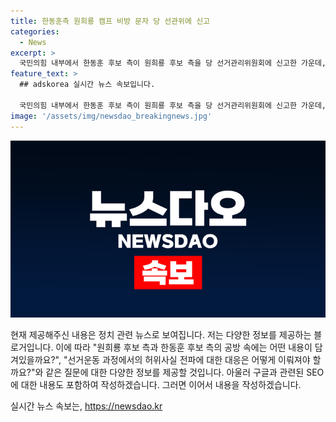 ```yaml
---
title: 한동훈측 원희룡 캠프 비방 문자 당 선관위에 신고
categories:
  - News
excerpt: >
  국민의힘 내부에서 한동훈 후보 측이 원희룡 후보 측을 당 선거관리위원회에 신고한 가운데, 원 후보는 허위가 있다면 책임지겠다고 밝혔다. 이에 대해 한 후보 측은 원 후보 측이 선관위 규정을 어긴 것이라고 주장했고, 원 후보는 국민이 판단해야하며 책임지겠다고 강조했다. 규정 위반 여부와 관련하여 양측 간에 의견 충돌이 발생하고 있으며, 이에 대한 논란이 지속되고 있다.
feature_text: >
  ## adskorea 실시간 뉴스 속보입니다.

  국민의힘 내부에서 한동훈 후보 측이 원희룡 후보 측을 당 선거관리위원회에 신고한 가운데, 원 후보는 허위가 있다면 책임지겠다고 밝혔다. 이에 대해 한 후보 측은 원 후보 측이 선관위 규정을 어긴 것이라고 주장했고, 원 후보는 국민이 판단해야하며 책임지겠다고 강조했다. 규정 위반 여부와 관련하여 양측 간에 의견 충돌이 발생하고 있으며, 이에 대한 논란이 지속되고 있다.
image: '/assets/img/newsdao_breakingnews.jpg'
---
```


<p><img src="/assets/img/newsdao_breakingnews.jpg" alt="adskorea 속보" /></p>

<p>현재 제공해주신 내용은 정치 관련 뉴스로 보여집니다. 저는 다양한 정보를 제공하는 블로거입니다. 이에 따라 "원희룡 후보 측과 한동훈 후보 측의 공방 속에는 어떤 내용이 담겨있을까요?", "선거운동 과정에서의 허위사실 전파에 대한 대응은 어떻게 이뤄져야 할까요?"와 같은 질문에 대한 다양한 정보를 제공할 것입니다. 아울러 구글과 관련된 SEO에 대한 내용도 포함하여 작성하겠습니다. 그러면 이어서 내용을 작성하겠습니다.</p>
실시간 뉴스 속보는, <a href="https://newsdao.kr" rel="dofollow">https://newsdao.kr</a>


